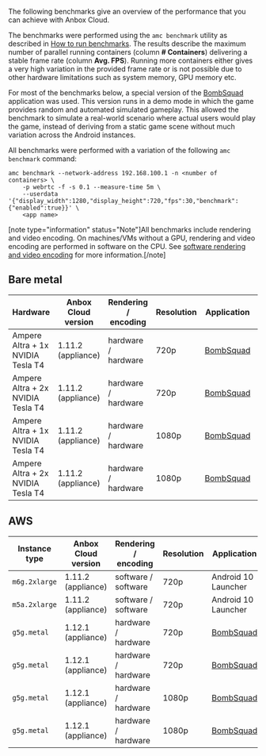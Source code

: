 The following benchmarks give an overview of the performance that you can achieve with Anbox Cloud.

The benchmarks were performed using the `amc benchmark` utility as described in [How to run benchmarks](https://discourse.ubuntu.com/t/benchmarking-a-deployment/17770). The results describe the maximum number of parallel running containers (column **# Containers**) delivering a stable frame rate (column **Avg. FPS**). Running more containers either gives a very high variation in the provided frame rate or is not possible due to other hardware limitations such as system memory, GPU memory etc.

For most of the benchmarks below, a special version of the [BombSquad](https://www.froemling.net/apps/bombsquad) application was used. This version runs in a demo mode in which the game provides random and automated simulated gameplay. This allowed the benchmark to simulate a real-world scenario where actual users would play the game, instead of deriving from a static game scene without much variation across the Android instances.

All benchmarks were performed with a variation of the following `amc benchmark` command:

    amc benchmark --network-address 192.168.100.1 -n <number of containers> \
        -p webrtc -f -s 0.1 --measure-time 5m \
        --userdata '{"display_width":1280,"display_height":720,"fps":30,"benchmark":{"enabled":true}}' \
        <app name>

[note type="information" status="Note"]All benchmarks include rendering and video encoding. On machines/VMs without a GPU, rendering and video encoding are performed in software on the CPU. See [software rendering and video encoding](https://discourse.ubuntu.com/t/17768#software-rendering) for more information.[/note]

## Bare metal

| Hardware     | Anbox Cloud version | Rendering / encoding | Resolution | Application     | # Containers | Avg. FPS |
|-------------------------------------|---------------------|----------------------|------------|---------------------|--------------|---------|
| Ampere Altra + 1x NVIDIA Tesla T4   | 1.11.2 (appliance)  | hardware / hardware  | 720p       | [BombSquad](https://www.froemling.net/apps/bombsquad)    | 30           | 29      |
| Ampere Altra + 2x NVIDIA Tesla T4   | 1.11.2 (appliance)  | hardware / hardware  | 720p       | [BombSquad](https://www.froemling.net/apps/bombsquad)    | 55           | 29      |
| Ampere Altra + 1x NVIDIA Tesla T4   | 1.11.2 (appliance)  | hardware / hardware  | 1080p      | [BombSquad](https://www.froemling.net/apps/bombsquad)    | 20           | 28      |
| Ampere Altra + 2x NVIDIA Tesla T4   | 1.11.2 (appliance)  | hardware / hardware  | 1080p      | [BombSquad](https://www.froemling.net/apps/bombsquad)    | 50           | 26      |

## AWS

| Instance type | Anbox Cloud version | Rendering / encoding | Resolution | Application         | # Containers | Avg. FPS |
|---------------|---------------------|----------------------|------------|---------------------|--------------|---------|
| `m6g.2xlarge` | 1.11.2 (appliance)  | software / software  | 720p       | Android 10 Launcher | 3            | 20      |
| `m5a.2xlarge` | 1.11.2 (appliance)  | software / software  | 720p       | Android 10 Launcher | 3            | 13      |
| `g5g.metal`   | 1.12.1 (appliance)  | hardware / hardware  | 720p       | [BombSquad](https://www.froemling.net/apps/bombsquad) | 55 | 28 |
| `g5g.metal`   | 1.12.1 (appliance)  | hardware / hardware  | 720p       | [BombSquad](https://www.froemling.net/apps/bombsquad) | 40 | 55 |
| `g5g.metal`   | 1.12.1 (appliance)  | hardware / hardware  | 1080p      | [BombSquad](https://www.froemling.net/apps/bombsquad) | 40 | 27 |
| `g5g.metal`   | 1.12.1 (appliance)  | hardware / hardware  | 1080p      | [BombSquad](https://www.froemling.net/apps/bombsquad) | 20 | 57 |
